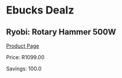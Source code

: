 
# Ebucks Dealz
## Ryobi: Rotary Hammer 500W
[Product Page](https://www.ebucks.com/web/shop/productSelected.do?prodId=191916756&catId=717342768)

Price: R1099.00

Savings: 100.0


	